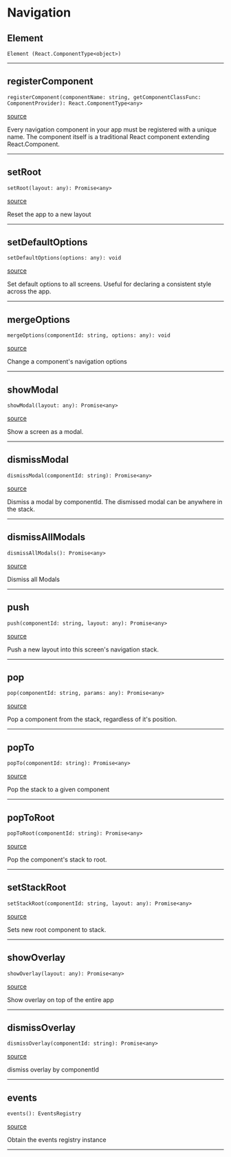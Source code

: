 # Navigation

## Element

`Element (React.ComponentType<object>)`

---

## registerComponent

`registerComponent(componentName: string, getComponentClassFunc: ComponentProvider): React.ComponentType<any>`

[source](https://github.com/wix/react-native-navigation/blob/v2/lib/src/Navigation.ts#L52)

Every navigation component in your app must be registered with a unique name.
The component itself is a traditional React component extending React.Component.

---

## setRoot

`setRoot(layout: any): Promise<any>`

[source](https://github.com/wix/react-native-navigation/blob/v2/lib/src/Navigation.ts#L59)

Reset the app to a new layout

---

## setDefaultOptions

`setDefaultOptions(options: any): void`

[source](https://github.com/wix/react-native-navigation/blob/v2/lib/src/Navigation.ts#L66)

Set default options to all screens. Useful for declaring a consistent style across the app.

---

## mergeOptions

`mergeOptions(componentId: string, options: any): void`

[source](https://github.com/wix/react-native-navigation/blob/v2/lib/src/Navigation.ts#L73)

Change a component's navigation options

---

## showModal

`showModal(layout: any): Promise<any>`

[source](https://github.com/wix/react-native-navigation/blob/v2/lib/src/Navigation.ts#L80)

Show a screen as a modal.

---

## dismissModal

`dismissModal(componentId: string): Promise<any>`

[source](https://github.com/wix/react-native-navigation/blob/v2/lib/src/Navigation.ts#L87)

Dismiss a modal by componentId. The dismissed modal can be anywhere in the stack.

---

## dismissAllModals

`dismissAllModals(): Promise<any>`

[source](https://github.com/wix/react-native-navigation/blob/v2/lib/src/Navigation.ts#L94)

Dismiss all Modals

---

## push

`push(componentId: string, layout: any): Promise<any>`

[source](https://github.com/wix/react-native-navigation/blob/v2/lib/src/Navigation.ts#L101)

Push a new layout into this screen's navigation stack.

---

## pop

`pop(componentId: string, params: any): Promise<any>`

[source](https://github.com/wix/react-native-navigation/blob/v2/lib/src/Navigation.ts#L108)

Pop a component from the stack, regardless of it's position.

---

## popTo

`popTo(componentId: string): Promise<any>`

[source](https://github.com/wix/react-native-navigation/blob/v2/lib/src/Navigation.ts#L115)

Pop the stack to a given component

---

## popToRoot

`popToRoot(componentId: string): Promise<any>`

[source](https://github.com/wix/react-native-navigation/blob/v2/lib/src/Navigation.ts#L122)

Pop the component's stack to root.

---

## setStackRoot

`setStackRoot(componentId: string, layout: any): Promise<any>`

[source](https://github.com/wix/react-native-navigation/blob/v2/lib/src/Navigation.ts#L129)

Sets new root component to stack.

---

## showOverlay

`showOverlay(layout: any): Promise<any>`

[source](https://github.com/wix/react-native-navigation/blob/v2/lib/src/Navigation.ts#L136)

Show overlay on top of the entire app

---

## dismissOverlay

`dismissOverlay(componentId: string): Promise<any>`

[source](https://github.com/wix/react-native-navigation/blob/v2/lib/src/Navigation.ts#L143)

dismiss overlay by componentId

---

## events

`events(): EventsRegistry`

[source](https://github.com/wix/react-native-navigation/blob/v2/lib/src/Navigation.ts#L150)

Obtain the events registry instance

---


